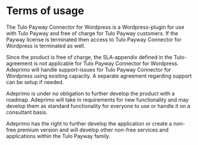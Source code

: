 # Terms of usage
    
The Tulo Payway Connector for Wordpress is a Wordpress-plugin for use with Tulo Payway and free of charge for Tulo Payway customers. If the Payway license is terminated then access to Tulo Payway Connector for Wordpress is terminated as well. 

Since the product is free of charge, the SLA-appendix defined in the Tulo-agreement is not applicable for Tulo Payway Connector for Wordpress. Adeprimo will handle support-issues for Tulo Payway Connector for Wordpress using existing capacity. A separate agreement regarding support can be setup if needed.

Adeprimo is under no obligation to further develop the product with a roadmap. Adeprimo will take in requirements for new functionality and may develop them as standard functionality for everyone to use or handle it on a consultant basis. 

Adeprimo has the right to further develop the application or create a non-free premium version and will develop other non-free services and applications within the Tulo Payway family.